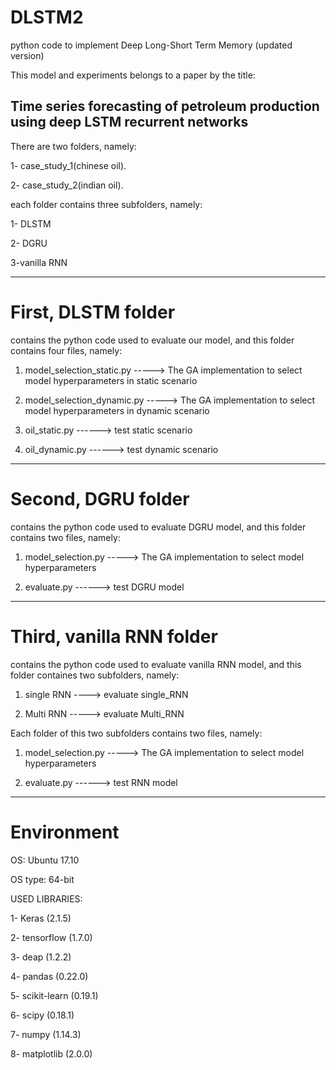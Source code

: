# DLSTM2
python code to implement Deep Long-Short Term Memory (updated version)

This model and experiments belongs to a paper by the title:

Time series forecasting of petroleum production using deep LSTM recurrent networks
---------------------------------------------------------------------

There are two folders, namely:

1- case_study_1(chinese oil).

2- case_study_2(indian oil).

each folder contains three subfolders, namely:

1- DLSTM

2- DGRU

3-vanilla RNN

----------------------------------------------------------------------------

# First, DLSTM folder 

contains the python code used to evaluate our model, and this folder contains four files, namely:

1) model_selection_static.py -----> The GA implementation to select model hyperparameters in static scenario

2) model_selection_dynamic.py -----> The GA implementation to select model hyperparameters in dynamic scenario

3) oil_static.py ------> test static scenario

4)  oil_dynamic.py ------> test dynamic scenario

-----------------------------------------------------------------------------

# Second, DGRU folder

contains the python code used to evaluate DGRU model, and this folder contains two files, namely:

1) model_selection.py -----> The GA implementation to select model hyperparameters

2) evaluate.py ------> test DGRU model

--------------------------------------------------------------------------------

# Third, vanilla RNN folder

contains the python code used to evaluate vanilla RNN model, and this folder containes two subfolders, namely:

1) single RNN ----> evaluate single_RNN

2) Multi RNN -----> evaluate Multi_RNN

Each folder of this two subfolders contains two files, namely:


1) model_selection.py -----> The GA implementation to select model hyperparameters

2) evaluate.py ------> test RNN model

------------------------------------------------------------------------------

# Environment

OS: Ubuntu 17.10

OS type: 64-bit

USED LIBRARIES:

1- Keras (2.1.5)

2- tensorflow (1.7.0)

3- deap (1.2.2)

4- pandas (0.22.0)

5- scikit-learn (0.19.1)

6- scipy (0.18.1)

7- numpy (1.14.3)

8- matplotlib (2.0.0)









